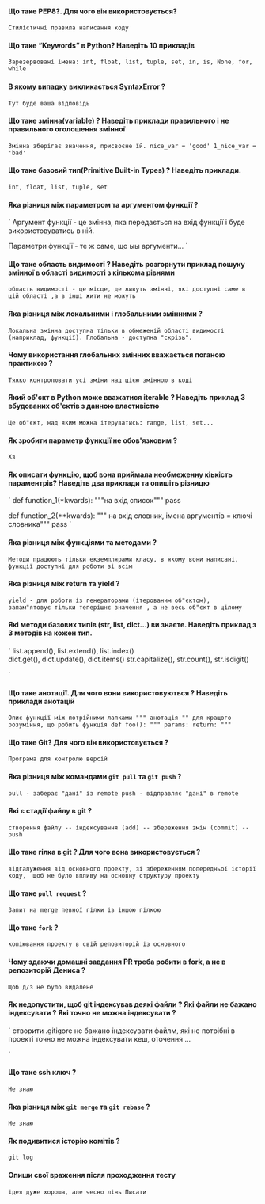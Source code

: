 #### Що таке PEP8?. Для чого він використовується?

`
Стилістичні правила написання коду
`

#### Що таке “Keywords” в Python? Наведіть 10 прикладів 
`
Зарезервовані імена: int, float, list, tuple, set, in, is, None, for, while
`

#### В якому випадку викликається SyntaxError ?

`
Тут буде ваша відповідь
`

#### Що таке змінна(variable) ? Наведіть приклади правильного і не правильного оголошення змінної
`
Змінна зберігає значення, присвоєне їй.
nice_var = 'good'
1_nice_var = 'bad'
`

#### Що таке базовий тип(Primitive Built-in Types) ? Наведіть приклади.
`
int, float, list, tuple, set
`

#### Яка різниця між параметром та аргументом функції ?
`
Аргумент функції - це змінна, яка передається на вхід функції і буде 
використовуватись в ній.

Параметри функції - те ж саме, що ыы  аргументи...
`

#### Що таке область видимості ? Наведіть розгорнути приклад пошуку змінної в області видимості з кількома рівнями
`
область видимості - це місце, де живуть змінні, які доступні саме в цій області ,а в інші жити не можуть
`

#### Яка різниця між локальними і глобальними змінними ?
`
Локальна змінна доступна тільки в обмеженій області видимості (наприклад, функції). Глобальна - доступна "скрізь".
`

#### Чому використання глобальних змінних вважається поганою практикою ?
`
Тяжко контролювати усі зміни над цією змінною в коді
`

#### Який об'єкт в Python може вважатися iterable ? Наведіть приклад 3 вбудованих об'єктів з данною властивістю
`
Це об"єкт, над яким можна ітеруватись: range, list, set...
`

#### Як зробити параметр функції не обов'язковим ?
`
Хз
`

#### Як описати функцію, щоб вона приймала необмеженну кіькість параментрів? Наведіть два приклади та опишіть різницю
`
def function_1(*kwards):
    """на вхід список"""
    pass
    
def function_2(**kwards):
    """ на вхід словник, імена аргументів = ключі словника"""
    pass
`

#### Яка різниця між функціями та методами ?
`
Методи працюють тільки екземплярами класу, в якому вони написані, функції доступні для роботи зі всім
`

#### Яка різниця між return та yield ?
`
yield - для роботи із генераторами (ітерованим об"єктом), 
запам"ятовує тільки теперішнє значення , а не весь об"єкт в цілому
`

#### Які методи базових типів  (str, list, dict...)  ви знаєте. Наведіть приклад з 3 методів на кожен тип. 
`
list.append(), list.extend(), list.index()       
dict.get(), dict.update(), dict.items()
str.capitalize(), str.count(), str.isdigit()

`

#### Що таке анотації. Для чого вони використовуються ? Наведіть приклади анотацій
`
Опис функції між потрійними лапками """ анотація "" для кращого розуміння, що робить функція
def foo():
    """
    params:
    return:
    """
`


#### Що таке Git? Для чого він використовується ?
`
Програма для контролю версій
`

#### Яка різниця між командами `git pull` та `git push` ?
`
pull - заберає "дані" із remote
push - відправляє "дані" в remote
`

#### Які є стадії файлу в git ?
`
створення файлу -- індексування (add) -- збереження змін (commit) -- push
`

#### Що таке гілка в git ? Для чого вона використовується ?
`
відгалуження від основного проекту, зі збереженням попередньої історії коду, 
щоб не було впливу на основну структуру проекту
`

#### Що таке `pull request` ?
`
Запит на merge певної гілки із іншою гілкою
`

#### Що таке `fork` ?
`
копіювання проекту в свій репозиторій із основного 
`

#### Чому здаючи домашні завдання PR треба робити в fork, а не в репозиторій Дениса ?
`
Щоб д/з не було видалене
`
#### Як недопустити, щоб git індексував деякі файли ? Які файли не бажано індексувати ? Які точно не можна індексувати ?
`
створити .gitigore
не бажано індексувати файлм, які не потрібні в проекті
точно не можна індексувати кеш, оточення ...

`
#### Що такe ssh ключ ?
`
Не знаю
`
#### Яка різниця між `git merge` та `git rebase` ?
`
Не знаю
`

#### Як подивитися історію комітів ?
`
git log
`

#### Опиши свої враження після проходження тесту
`
ідея дуже хороша, але чесно лінь Писати
`
